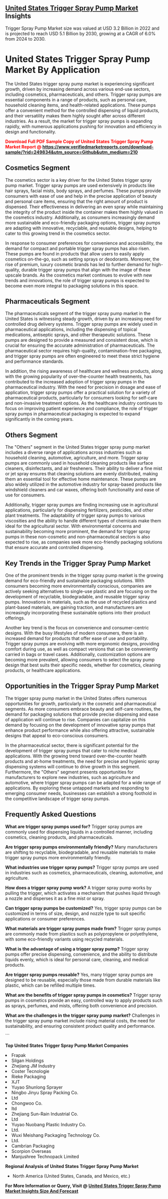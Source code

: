 <h2><a href="https://www.verifiedmarketreports.com/download-sample/?rid=249834&amp;utm_source=Github&amp;utm_medium=210" target="_blank">United States Trigger Spray Pump Market</a> Insights</h2><p>Trigger Spray Pump Market size was valued at USD 3.2 Billion in 2022 and is projected to reach USD 5.1 Billion by 2030, growing at a CAGR of 6.0% from 2024 to 2030.</p><p><h1>United States Trigger Spray Pump Market By Application</h1><p>The United States trigger spray pump market is experiencing significant growth, driven by increasing demand across various end-use sectors, including cosmetics, pharmaceuticals, and others. Trigger spray pumps are essential components in a range of products, such as personal care, household cleaning items, and health-related applications. These pumps offer a convenient method for the controlled dispensing of liquid products, and their versatility makes them highly sought after across different industries. As a result, the market for trigger spray pumps is expanding rapidly, with numerous applications pushing for innovation and efficiency in design and functionality. <strong><p><span class=""><span style="color: #ff0000;"><strong>Download Full PDF Sample Copy of United States Trigger Spray Pump Market Report</strong> @ </span><a href="https://www.verifiedmarketreports.com/download-sample/?rid=249834&amp;utm_source=Github&amp;utm_medium=210" target="_blank">https://www.verifiedmarketreports.com/download-sample/?rid=249834&amp;utm_source=Github&amp;utm_medium=210</a></span></p></strong></p><h2>Cosmetics Segment</h2><p>The cosmetics sector is a key driver for the United States trigger spray pump market. Trigger spray pumps are used extensively in products like hair sprays, facial mists, body sprays, and perfumes. These pumps provide consumers with ease of use and help in the precise application of beauty and personal care items, ensuring that the right amount of product is dispensed. Their effectiveness in delivering an even spray while maintaining the integrity of the product inside the container makes them highly valued in the cosmetics industry. Additionally, as consumers increasingly demand more sustainable and eco-friendly packaging options, trigger spray pumps are adapting with innovative, recyclable, and reusable designs, helping to cater to this growing trend in the cosmetics sector.</p><p>In response to consumer preferences for convenience and accessibility, the demand for compact and portable trigger spray pumps has also risen. These pumps are found in products that allow users to easily apply cosmetics on-the-go, such as setting sprays or deodorants. Moreover, the rise of premium, luxury cosmetic brands has led to further demand for high-quality, durable trigger spray pumps that align with the image of these upscale brands. As the cosmetics market continues to evolve with new trends and innovations, the role of trigger spray pumps is expected to become even more integral to packaging solutions in this space.</p><h2>Pharmaceuticals Segment</h2><p>The pharmaceuticals segment of the trigger spray pump market in the United States is witnessing steady growth, driven by an increasing need for controlled drug delivery systems. Trigger spray pumps are widely used in pharmaceutical applications, including the dispensing of topical medications, antiseptic sprays, and other therapeutic solutions. These pumps are designed to provide a measured and consistent dose, which is crucial for ensuring the accurate administration of pharmaceuticals. The pharmaceutical sector requires high-quality, contamination-free packaging, and trigger spray pumps are often engineered to meet these strict hygiene and performance standards.</p><p>In addition, the rising awareness of healthcare and wellness products, along with the growing popularity of over-the-counter health treatments, has contributed to the increased adoption of trigger spray pumps in the pharmaceutical industry. With the need for precision in dosage and ease of application, trigger spray pumps offer a practical solution for a variety of pharmaceutical products, particularly for consumers looking for self-care and non-invasive treatment options. As the healthcare industry continues to focus on improving patient experience and compliance, the role of trigger spray pumps in pharmaceutical packaging is expected to expand significantly in the coming years.</p><h2>Others Segment</h2><p>The "Others" segment in the United States trigger spray pump market includes a diverse range of applications across industries such as household cleaning, automotive, agriculture, and more. Trigger spray pumps are commonly used in household cleaning products like surface cleaners, disinfectants, and air fresheners. Their ability to deliver a fine mist or jet spray ensures that cleaning solutions are evenly distributed, making them an essential tool for effective home maintenance. These pumps are also widely utilized in the automotive industry for spray-based products like windshield cleaners and car waxes, offering both functionality and ease of use for consumers.</p><p>Additionally, trigger spray pumps are finding increasing use in agricultural applications, particularly for dispensing fertilizers, pesticides, and other plant treatments. The adaptability of trigger spray pumps to various viscosities and the ability to handle different types of chemicals make them ideal for the agricultural sector. With environmental concerns and sustainability becoming more prominent, the demand for trigger spray pumps in these non-cosmetic and non-pharmaceutical sectors is also expected to rise, as companies seek more eco-friendly packaging solutions that ensure accurate and controlled dispensing.</p><h2>Key Trends in the Trigger Spray Pump Market</h2><p>One of the prominent trends in the trigger spray pump market is the growing demand for eco-friendly and sustainable packaging solutions. With consumers becoming more environmentally conscious, companies are actively seeking alternatives to single-use plastic and are focusing on the development of recyclable, biodegradable, and reusable trigger spray pumps. Innovations in materials, such as the use of recycled plastics and plant-based materials, are gaining traction, and manufacturers are increasingly incorporating these sustainable options into their product offerings.</p><p>Another key trend is the focus on convenience and consumer-centric designs. With the busy lifestyles of modern consumers, there is an increased demand for products that offer ease of use and portability. Trigger spray pumps are evolving with more ergonomic designs, providing comfort during use, as well as compact versions that can be conveniently carried in bags or travel cases. Additionally, customization options are becoming more prevalent, allowing consumers to select the spray pump design that best suits their specific needs, whether for cosmetics, cleaning products, or healthcare applications.</p><h2>Opportunities in the Trigger Spray Pump Market</h2><p>The trigger spray pump market in the United States offers numerous opportunities for growth, particularly in the cosmetic and pharmaceutical segments. As more consumers embrace beauty and self-care routines, the demand for packaging solutions that provide precise dispensing and ease of application will continue to rise. Companies can capitalize on this demand by focusing on the development of innovative spray pumps that enhance product performance while also offering attractive, sustainable designs that appeal to eco-conscious consumers.</p><p>In the pharmaceutical sector, there is significant potential for the development of trigger spray pumps that cater to niche medical applications. With the growing trend toward over-the-counter health products and at-home treatments, the need for precise and hygienic spray dispensing systems will continue to drive growth in this segment. Furthermore, the "Others" segment presents opportunities for manufacturers to explore new industries, such as agriculture and automotive, where trigger spray pumps can be adapted for a wide range of applications. By exploring these untapped markets and responding to emerging consumer needs, businesses can establish a strong foothold in the competitive landscape of trigger spray pumps.</p><h2>Frequently Asked Questions</h2><p><strong>What are trigger spray pumps used for?</strong> Trigger spray pumps are commonly used for dispensing liquids in a controlled manner, including cosmetics, cleaning products, and pharmaceuticals.</p><p><strong>Are trigger spray pumps environmentally friendly?</strong> Many manufacturers are shifting to recyclable, biodegradable, and reusable materials to make trigger spray pumps more environmentally friendly.</p><p><strong>What industries use trigger spray pumps?</strong> Trigger spray pumps are used in industries such as cosmetics, pharmaceuticals, cleaning, automotive, and agriculture.</p><p><strong>How does a trigger spray pump work?</strong> A trigger spray pump works by pulling the trigger, which activates a mechanism that pushes liquid through a nozzle and disperses it as a fine mist or spray.</p><p><strong>Can trigger spray pumps be customized?</strong> Yes, trigger spray pumps can be customized in terms of size, design, and nozzle type to suit specific applications or consumer preferences.</p><p><strong>What materials are trigger spray pumps made from?</strong> Trigger spray pumps are commonly made from plastics such as polypropylene or polyethylene, with some eco-friendly variants using recycled materials.</p><p><strong>What is the advantage of using a trigger spray pump?</strong> Trigger spray pumps offer precise dispensing, convenience, and the ability to distribute liquids evenly, which is ideal for personal care, cleaning, and medical products.</p><p><strong>Are trigger spray pumps reusable?</strong> Yes, many trigger spray pumps are designed to be reusable, especially those made from durable materials like plastic, which can be refilled multiple times.</p><p><strong>What are the benefits of trigger spray pumps in cosmetics?</strong> Trigger spray pumps in cosmetics provide an easy, controlled way to apply products such as sprays, perfumes, and mists, offering both convenience and precision.</p><p><strong>What are the challenges in the trigger spray pump market?</strong> Challenges in the trigger spray pump market include rising material costs, the need for sustainability, and ensuring consistent product quality and performance.</p>```</p><p><strong>Top United States Trigger Spray Pump Market Companies</strong></p><div data-test-id=""><p><li>Frapak</li><li> Silgan Holdings</li><li> Zhejiang JM Industry</li><li> Coster Tecnologie</li><li> Rieke Packaging</li><li> XJT</li><li> Yuyao Shunlong Sprayer</li><li> Ningbo Jinyu Spray Packing Co.</li><li>Ltd</li><li> Chongwoo Co.</li><li>ltd</li><li> Zhejiang Sun-Rain Industrial Co.</li><li> Ltd</li><li> Yuyao Nuobang Plastic Industry Co.</li><li> Ltd.</li><li> Wuxi Meishang Packaging Technology Co.</li><li> Ltd.</li><li> Cambrian Packaging</li><li> Scorpion Overseas</li><li> Manjushree Technopack Limited</li></p><div><strong>Regional Analysis of&nbsp;United States Trigger Spray Pump Market</strong></div><ul><li dir="ltr"><p dir="ltr">North America&nbsp;(United States, Canada, and Mexico, etc.)</p></li></ul><p><strong>For More Information or Query, Visit @&nbsp;</strong><strong><a href="https://www.verifiedmarketreports.com/product/trigger-spray-pump-market/?utm_source=Github&amp;utm_medium=210" target="_blank">United States Trigger Spray Pump Market Insights Size And Forecast</a></strong></p></div>

